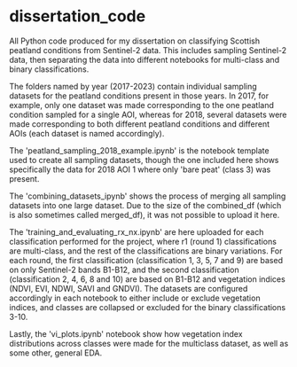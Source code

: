 # dissertation_code
All Python code produced for my dissertation on classifying Scottish peatland conditions from Sentinel-2 data. This includes sampling Sentinel-2 data, then separating the data into different notebooks for multi-class and binary classifications. 

The folders named by year (2017-2023) contain individual sampling datasets for the peatland conditions present in those years. In 2017, for example, only one dataset was made corresponding to the one peatland condition sampled for a single AOI, whereas for 2018, several datasets were made corresponding to both different peatland conditions and different AOIs (each dataset is named accordingly).

The 'peatland_sampling_2018_example.ipynb' is the notebook template used to create all sampling datasets, though the one included here shows specifically the data for 2018 AOI 1 where only 'bare peat' (class 3) was present. 

The 'combining_datasets_ipynb' shows the process of merging all sampling datasets into one large dataset. Due to the size of the combined_df (which is also sometimes called merged_df), it was not possible to upload it here. 

The 'training_and_evaluating_rx_nx.ipynb' are here uploaded for each classification performed for the project, where r1 (round 1) classifications are multi-class, and the rest of the classifications are binary variations. For each round, the first classification (classification 1, 3, 5, 7 and 9) are based on only Sentinel-2 bands B1-B12, and the second classification (classification 2, 4, 6, 8 and 10) are based on B1-B12 and vegetation indices (NDVI, EVI, NDWI, SAVI and GNDVI). The datasets are configured accordingly in each notebook to either include or exclude vegetation indices, and classes are collapsed or excluded for the binary classifications 3-10.

Lastly, the 'vi_plots.ipynb' notebook show how vegetation index distributions across classes were made for the multiclass dataset, as well as some other, general EDA. 
